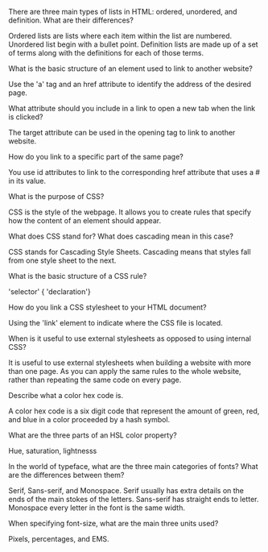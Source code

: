 There are three main types of lists in HTML: ordered, unordered, and definition. What are their differences?

Ordered lists are lists where each item within the list are numbered. Unordered list begin with a bullet point. Definition lists are made up of a set of terms along with the definitions for each of those terms.

What is the basic structure of an element used to link to another website?

Use the 'a' tag and an href attribute to identify the address of the desired page.

What attribute should you include in a link to open a new tab when the link is clicked?

The target attribute can be used in the opening tag to link to another website.

How do you link to a specific part of the same page?

You use id attributes to link to the corresponding href attribute that uses a # in its value.

What is the purpose of CSS?

CSS is the style of the webpage. It allows you to create rules that specify how the content of an element should appear.

What does CSS stand for? What does cascading mean in this case?

CSS stands for Cascading Style Sheets. Cascading means that styles fall from one style sheet to the next.

What is the basic structure of a CSS rule?

'selector' {
            'declaration'}

How do you link a CSS stylesheet to your HTML document?

Using the 'link' element to indicate where the CSS file is located.

When is it useful to use external stylesheets as opposed to using internal CSS?

It is useful to use external stylesheets when building a website with more than one page. As you can apply the same rules to the whole website, rather than repeating the same code on every page.

Describe what a color hex code is.

A color hex code is a six digit code that represent the amount of green, red, and blue in a color proceeded by a hash symbol.

What are the three parts of an HSL color property?

Hue, saturation, lightnesss

In the world of typeface, what are the three main categories of fonts? What are the differences between them?

Serif, Sans-serif, and Monospace. Serif usually has extra details on the ends of the main stokes of the letters. Sans-serif has straight ends to letter. Monospace every letter in the font is the same width.

When specifying font-size, what are the main three units used?

Pixels, percentages, and EMS.

